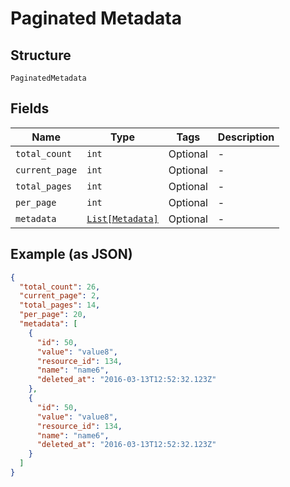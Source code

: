 
# Paginated Metadata

## Structure

`PaginatedMetadata`

## Fields

| Name | Type | Tags | Description |
|  --- | --- | --- | --- |
| `total_count` | `int` | Optional | - |
| `current_page` | `int` | Optional | - |
| `total_pages` | `int` | Optional | - |
| `per_page` | `int` | Optional | - |
| `metadata` | [`List[Metadata]`](../../doc/models/metadata.md) | Optional | - |

## Example (as JSON)

```json
{
  "total_count": 26,
  "current_page": 2,
  "total_pages": 14,
  "per_page": 20,
  "metadata": [
    {
      "id": 50,
      "value": "value8",
      "resource_id": 134,
      "name": "name6",
      "deleted_at": "2016-03-13T12:52:32.123Z"
    },
    {
      "id": 50,
      "value": "value8",
      "resource_id": 134,
      "name": "name6",
      "deleted_at": "2016-03-13T12:52:32.123Z"
    }
  ]
}
```

